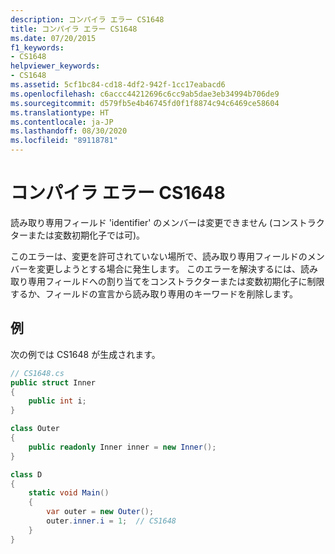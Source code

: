 ```yaml
---
description: コンパイラ エラー CS1648
title: コンパイラ エラー CS1648
ms.date: 07/20/2015
f1_keywords:
- CS1648
helpviewer_keywords:
- CS1648
ms.assetid: 5cf1bc84-cd18-4df2-942f-1cc17eabacd6
ms.openlocfilehash: c6accc44212696c6cc9ab5dae3eb34994b706de9
ms.sourcegitcommit: d579fb5e4b46745fd0f1f8874c94c6469ce58604
ms.translationtype: HT
ms.contentlocale: ja-JP
ms.lasthandoff: 08/30/2020
ms.locfileid: "89118781"
---
```

# <a name="compiler-error-cs1648"></a>コンパイラ エラー CS1648

読み取り専用フィールド 'identifier' のメンバーは変更できません (コンストラクターまたは変数初期化子では可)。

 このエラーは、変更を許可されていない場所で、読み取り専用フィールドのメンバーを変更しようとする場合に発生します。 このエラーを解決するには、読み取り専用フィールドへの割り当てをコンストラクターまたは変数初期化子に制限するか、フィールドの宣言から読み取り専用のキーワードを削除します。

## <a name="example"></a>例

 次の例では CS1648 が生成されます。

```csharp
// CS1648.cs
public struct Inner
{
    public int i;
}

class Outer
{
    public readonly Inner inner = new Inner();
}

class D
{
    static void Main()
    {
        var outer = new Outer();
        outer.inner.i = 1;  // CS1648
    }
}
```
